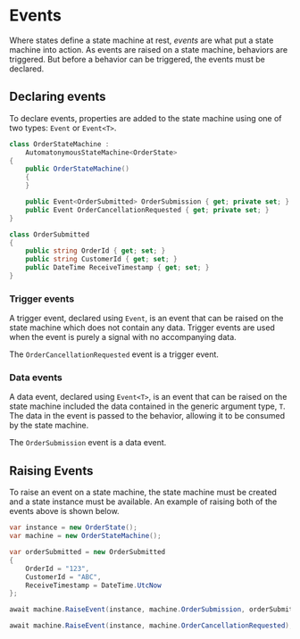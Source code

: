 # Events

Where states define a state machine at rest, _events_ are what put a state machine into action. As events are raised on a state machine, behaviors are triggered. But before a behavior can be triggered, the events must be declared.

## Declaring events

To declare events, properties are added to the state machine using one of two types: `Event` or `Event<T>`.

```csharp
class OrderStateMachine :
    AutomatonymousStateMachine<OrderState>
{
    public OrderStateMachine()
    {
    }

    public Event<OrderSubmitted> OrderSubmission { get; private set; }
    public Event OrderCancellationRequested { get; private set; }
}

class OrderSubmitted
{
    public string OrderId { get; set; }
    public string CustomerId { get; set; }
    public DateTime ReceiveTimestamp { get; set; }
}
```


### Trigger events

A trigger event, declared using `Event`, is an event that can be raised on the state machine which does not contain any data. Trigger events are used when the event is purely a signal with no accompanying data.

The `OrderCancellationRequested` event is a trigger event.


### Data events

A data event, declared using `Event<T>`, is an event that can be raised on the state machine included the data contained in the generic argument type, `T`. The data in the event is passed to the behavior, allowing it to be consumed by the state machine.

The `OrderSubmission` event is a data event.


## Raising Events

To raise an event on a state machine, the state machine must be created and a state instance must be available. An example of raising both of the events above is shown below.

```csharp
var instance = new OrderState();
var machine = new OrderStateMachine();

var orderSubmitted = new OrderSubmitted
{
    OrderId = "123",
    CustomerId = "ABC",
    ReceiveTimestamp = DateTime.UtcNow
};

await machine.RaiseEvent(instance, machine.OrderSubmission, orderSubmitted);

await machine.RaiseEvent(instance, machine.OrderCancellationRequested);
```








